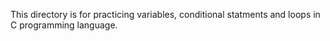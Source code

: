 This directory is for practicing variables, conditional statments and loops in C programming language.
